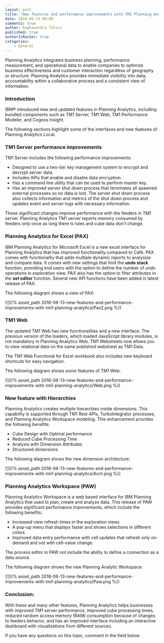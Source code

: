```yaml
---
layout: post
title: "New features and performance improvements with TM1 Planning Analytics"
date: 2018-06-13 00:00
comments: true
author: Raghavendra Taluri
published: true
authorIsRacker: true
categories:
    - General
---
```


Planning Analytics integrates business planning, performance measurement, and
operational data to enable companies to optimize business effectiveness and
customer interaction regardless of geography or structure. Planning Analytics
provides immediate visibility into data, accountability within a collaborative
process and a consistent view of information.

<!-- more -->

### Introduction

IBM&reg; introduced new and updated features in Planning Analytics, including
bundled components such as TM1 Server, TM1 Web, TM1 Performance Modeler, and
Cognos Insight.

The following sections highlight some of the interfaces and new features of
Planning Analytics Local.

### TM1 Server performance improvements

TM1 Server includes the following performance improvements:

- Designed to use a two-tier key management system to encrypt and decrypt server
  data.
- Includes APIs that enable and disable data encryption.
- Has a command line utility that can be used to perform master key.
- Has an improved server shut down process that terminates all spawned external
  processes so no data is lost. The server shut down process also collects
  information and metrics of the shut down process and updates event and server
  logs with necessary information.

These significant changes improve performance with the feeders in TM1 server.
Planning Analytics TM1 server reports memory consumed by feeders only once as
long there is rules and cube data don't change.


### Planning Analytics for Excel (PAX)

IBM Planning Analytics for Microsoft Excel is a new excel interface for Planning
Analytics that has improved functionality compared to Café. PAX comes with
functionality that adds multiple dynamic reports to analysize and compare data.
It comes with new settings that limit the **undo stack** function, providing end
users with the option to define the number of undo operations in exploration
view. PAX also has the option to filter attributes in the **set editor** function.
Several new API functions have been added in latest release of PAX.

The following diagram shows a view of PAX:

![]({% asset_path 2018-06-13-new-features-and-performance-improvements-with-tm1-planning-analytics/Pax2.png %})

### TM1 Web

The updated TM1 Web has new functionalities and a new interface. The previous
version of the loaders, which loaded JavaScript library modules, is not mandatory
in Planning Analytics Web. TM1 Websheets now allows you to view relational data
on the same published websheet as TM1 Data.

The TM1 Web Functional for Excel workbook also includes new keyboard shortcuts
for easy navigation.

The following diagram shows some features of TM1 Web:

![]({% asset_path 2018-06-13-new-features-and-performance-improvements-with-tm1-planning-analytics/Web.png %})

### New feature with Hierarchies

Planning Analytics creates multiple hierarchies inside dimensions. This
capability is supported through TM1 Rest APIs, TurboIntegrator processes, and
Planning Analytics Workspace modeling. This enhancement provides the following
benefits:

- Cube Design with Optimal performance
- Reduced Cube Processing Time
- Analysis with Dimension Attributes
- Structured dimensions

The following diagram shows the new dimension architecture:

![]({% asset_path 2018-06-13-new-features-and-performance-improvements-with-tm1-planning-analytics/Arch.png %})

### Planning Analytics Workspace (PAW)

Planning Analytics Workspace is a web based interface for IBM Planning Analytics
that used to plan, create and analyze data. This release of PAW provides
significant performance improvements, which include the following benefits:

- Increased view refresh times in the exploration views
- A pop-up menu that displays faster and shows selections in different colors
- Improved data entry performance with cell updates that refresh only on-demand
  and not with cell-value change.

The process editor in PAW not include the ability to define a connection as a
data source.

The following diagram shows the new Planning Analytic Workspace:

![]({% asset_path 2018-06-13-new-features-and-performance-improvements-with-tm1-planning-analytics/Paw.png %})

### Conclusion:

With these and many other features, Planning Analytics helps businesses with
improved TM1 server performance, improved cube processing times, reduced random
access memory (RAM) consumption because of changes to feeders behavior, and has
an improved interface including an interactive dashboard with visualizations from
different sources.

If you have any questions on this topic, comment in the field below.

